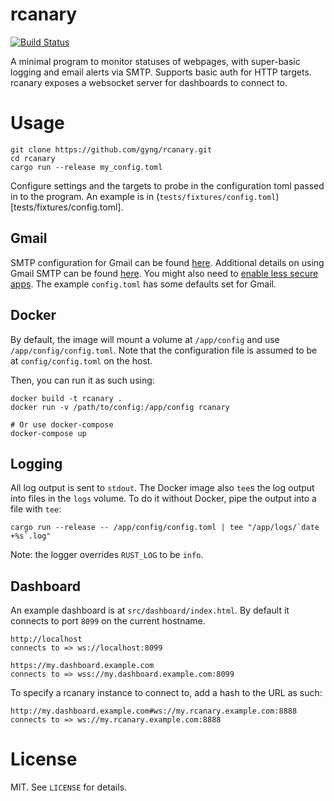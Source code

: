 # rcanary

[![Build Status](https://travis-ci.org/gyng/rcanary.svg?branch=master)](https://travis-ci.org/gyng/rcanary)

A minimal program to monitor statuses of webpages, with super-basic logging and email alerts via SMTP. Supports basic auth for HTTP targets. rcanary exposes a websocket server for dashboards to connect to.

# Usage

    git clone https://github.com/gyng/rcanary.git
    cd rcanary
    cargo run --release my_config.toml

Configure settings and the targets to probe in the configuration toml passed in to the program. An example is in (`tests/fixtures/config.toml`)[tests/fixtures/config.toml].

## Gmail
SMTP configuration for Gmail can be found [here](https://support.google.com/a/answer/176600). Additional details on using Gmail SMTP can be found [here](https://www.digitalocean.com/community/tutorials/how-to-use-google-s-smtp-server). You might also need to [enable less secure apps](https://support.google.com/accounts/answer/6010255?hl=en). The example `config.toml` has some defaults set for Gmail.

## Docker

By default, the image will mount a volume at `/app/config` and use `/app/config/config.toml`. Note that the configuration file is assumed to be at `config/config.toml` on the host.

Then, you can run it as such using:

    docker build -t rcanary .
    docker run -v /path/to/config:/app/config rcanary

    # Or use docker-compose
    docker-compose up

## Logging

All log output is sent to `stdout`. The Docker image also `tee`s the log output into files in the `logs` volume. To do it without Docker, pipe the output into a file with `tee`:

    cargo run --release -- /app/config/config.toml | tee "/app/logs/`date +%s`.log"

Note: the logger overrides `RUST_LOG` to be `info`.

## Dashboard

An example dashboard is at `src/dashboard/index.html`. By default it connects to port `8099` on the current hostname.

    http://localhost
    connects to => ws://localhost:8099

    https://my.dashboard.example.com
    connects to => wss://my.dashboard.example.com:8099

To specify a rcanary instance to connect to, add a hash to the URL as such:

    http://my.dashboard.example.com#ws://my.rcanary.example.com:8888
    connects to => ws://my.rcanary.example.com:8888

# License

MIT. See `LICENSE` for details.
